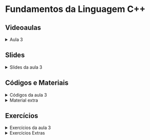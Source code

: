 Fundamentos da Linguagem C++
====================================

## Videoaulas

<details>
    <summary>Aula 3</summary>

<iframe width="672" height="378" src="https://www.youtube.com/embed/t0cC8Pj9Rio" title="YouTube video player" frameborder="0" allow="accelerometer; autoplay; clipboard-write; encrypted-media; gyroscope; picture-in-picture" allowfullscreen></iframe></details>

## Slides

<details>
    <summary>Slides da aula 3</summary>

<iframe src="https://docs.google.com/presentation/d/1xiOd7ldXql-rpEuHpdoOtjcOvl4ivL3fZIhYUsMlZX8/embed?start=false&loop=false&delayms=60000" frameborder="0" width="672" height="378" allowfullscreen="true" mozallowfullscreen="true" webkitallowfullscreen="true"></iframe>

</details>

## Códigos e Materiais

<details>
    <summary>Códigos da aula 3</summary>

<div markdown=1>

- [Template C++](code/template.cpp)
 
</div>

</details>

<details>
    <summary>Material extra</summary>

<div markdown=1>

- [Repositório do Prof. Edson Alves](https://github.com/edsomjr/TEP/tree/master/Introducao)
- [Grupo da UnBalloon no Codeforces](https://codeforces.com/group/nituVTsHQX/contests)
    
</div>
</details>

## Exercícios

<details>
    <summary>Exercícios da aula 3</summary>

<div markdown=1>

- [Grupo do Codeforces](https://codeforces.com/group/G19ss2enIt/contests)
 
</div>
</details>

<details>
    <summary>Exercícios Extras</summary>
    
<div markdown=1>

- [[URI] 1087](https://www.urionlinejudge.com.br/judge/pt/problems/view/1087)
- [[AtCoder] ABC043-C](https://atcoder.jp/contests/abc043/tasks/arc059_a)

</div>
</details>
